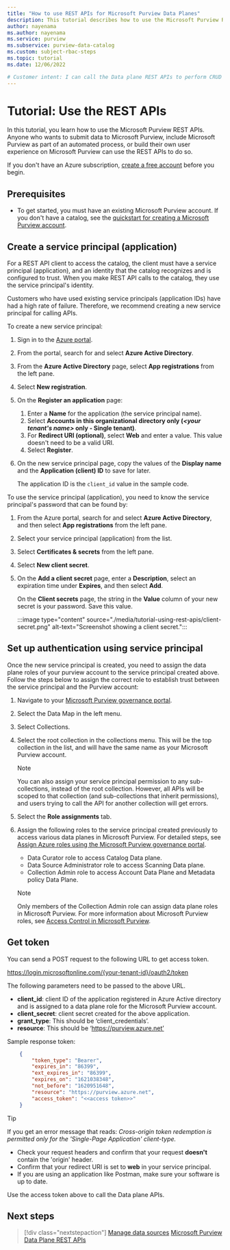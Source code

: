 ```yaml
---
title: "How to use REST APIs for Microsoft Purview Data Planes"
description: This tutorial describes how to use the Microsoft Purview REST APIs to access the contents of your Microsoft Purview.
author: nayenama
ms.author: nayenama
ms.service: purview
ms.subservice: purview-data-catalog
ms.custom: subject-rbac-steps
ms.topic: tutorial
ms.date: 12/06/2022

# Customer intent: I can call the Data plane REST APIs to perform CRUD operations on Microsoft Purview account.
---
```


# Tutorial: Use the REST APIs

In this tutorial, you learn how to use the Microsoft Purview REST APIs. Anyone who wants to submit data to Microsoft Purview, include Microsoft Purview as part of an automated process, or build their own user experience on Microsoft Purview can use the REST APIs to do so.

If you don't have an Azure subscription, [create a free account](https://azure.microsoft.com/free/?ref=microsoft.com&utm_source=microsoft.com&utm_medium=docs&utm_campaign=visualstudio) before you begin.

## Prerequisites

* To get started, you must have an existing Microsoft Purview account. If you don't have a catalog, see the [quickstart for creating a Microsoft Purview account](create-catalog-portal.md).

## Create a service principal (application)

For a REST API client to access the catalog, the client must have a service principal (application), and an identity that the catalog recognizes and is configured to trust. When you make REST API calls to the catalog, they use the service principal's identity.

Customers who have used existing service principals (application IDs) have had a high rate of failure. Therefore, we recommend creating a new service principal for calling APIs.

To create a new service principal:

1. Sign in to the [Azure portal](https://portal.azure.com).
1. From the portal, search for and select **Azure Active Directory**.
1. From the **Azure Active Directory** page, select **App registrations** from the left pane.
1. Select **New registration**.
1. On the **Register an application** page:
    1. Enter a **Name** for the application (the service principal name).
    1. Select **Accounts in this organizational directory only (_&lt;your tenant's name&gt;_ only - Single tenant)**.
    1. For **Redirect URI (optional)**, select **Web** and enter a value. This value doesn't need to be a valid URI.
    1. Select **Register**.
1. On the new service principal page, copy the values of the **Display name** and the **Application (client) ID** to save for later.

   The application ID is the `client_id` value in the sample code.

To use the service principal (application), you need to know the service principal's password that can be found by:

1. From the Azure portal, search for and select **Azure Active Directory**, and then select **App registrations** from the left pane.
1. Select your service principal (application) from the list.
1. Select **Certificates & secrets** from the left pane.
1. Select **New client secret**.
1. On the **Add a client secret** page, enter a **Description**, select an expiration time under **Expires**, and then select **Add**.

   On the **Client secrets** page, the string in the **Value** column of your new secret is your password. Save this value.

   :::image type="content" source="./media/tutorial-using-rest-apis/client-secret.png" alt-text="Screenshot showing a client secret.":::

## Set up authentication using service principal

Once the new service principal is created, you need to assign the data plane roles of your purview account to the service principal created above. Follow the steps below to assign the correct role to establish trust between the service principal and the Purview account:

1. Navigate to your [Microsoft Purview governance portal](https://web.purview.azure.com/resource/).
1. Select the Data Map in the left menu.
1. Select Collections.
1. Select the root collection in the collections menu. This will be the top collection in the list, and will have the same name as your Microsoft Purview account.

    >[!NOTE] 
    >You can also assign your service principal permission to any sub-collections, instead of the root collection. However, all APIs will be scoped to that collection (and sub-collections that inherit permissions), and users trying to call the API for another collection will get errors.

1. Select the **Role assignments** tab.

1. Assign the following roles to the service principal created previously to access various data planes in Microsoft Purview. For detailed steps, see [Assign Azure roles using the Microsoft Purview governance portal](./how-to-create-and-manage-collections.md#add-role-assignments).

    * Data Curator role to access Catalog Data plane.
    * Data Source Administrator role to access Scanning Data plane.
    * Collection Admin role to access Account Data Plane and Metadata policy Data Plane.

    > [!Note]
    > Only members of the Collection Admin role can assign data plane roles in Microsoft Purview. For more information about Microsoft Purview roles, see [Access Control in Microsoft Purview](./catalog-permissions.md).

## Get token
You can send a POST request to the following URL to get access token.

https://login.microsoftonline.com/{your-tenant-id}/oauth2/token

The following parameters need to be passed to the above URL.

- **client_id**:  client ID of the application registered in Azure Active directory and is assigned to a data plane role for the Microsoft Purview account.
- **client_secret**: client secret created for the above application.
- **grant_type**: This should be ‘client_credentials’.
- **resource**: This should be ‘https://purview.azure.net’
 
Sample response token:

```json
    {
        "token_type": "Bearer",
        "expires_in": "86399",
        "ext_expires_in": "86399",
        "expires_on": "1621038348",
        "not_before": "1620951648",
        "resource": "https://purview.azure.net",
        "access_token": "<<access token>>"
    }
```

> [!TIP]
> If you get an error message that reads: *Cross-origin token redemption is permitted only for the 'Single-Page Application' client-type.*
> * Check your request headers and confirm that your request **doesn't** contain the 'origin' header.
> * Confirm that your redirect URI is set to **web** in your service principal.
> * If you are using an application like Postman, make sure your software is up to date.

Use the access token above to call the Data plane APIs.

## Next steps

> [!div class="nextstepaction"]
> [Manage data sources](manage-data-sources.md)
> [Microsoft Purview Data Plane REST APIs](/rest/api/purview/)
